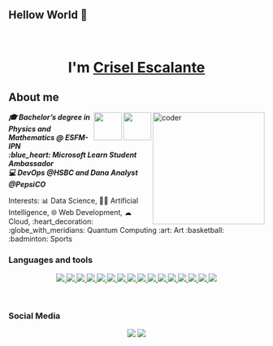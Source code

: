 ## Hellow World 👋

<h1 align="center"><br> I'm  <a href="https://www.linkedin.com/in/crisel-escalante-0b871b229/">Crisel Escalante</a></h1>
  
<div>
  <h2> About me  </h2>
  <img align="right" width=220px alt="coder" src="https://c.tenor.com/ARV_14hrkB4AAAAi/diegodrawsart-women-and-girls-in-science.gif"/>
  <img src="https://education.github.com/assets/next/campus-experts/ce-flag-59b436097e6168e12b543fec9e936037ff777d1c0160fa4b07cd7394d8779418.png" width=55px align="right"/>
  <img src="https://media4.giphy.com/media/LrMBxuVKqDHCOJ79fP/giphy.gif?cid=ecf05e47wjry0t76ho0lwpqqrmgxjbigsfbv95j8um8hsvhw&rid=giphy.gif&ct=s" width=55px align="right"/>
  
  <p align="left"><i><b>
  🎓 Bachelor’s degree in Physics and Mathematics @ ESFM-IPN<br>
  :blue_heart: Microsoft Learn Student Ambassador<br>
  💻 DevOps @HSBC and Dana Analyst @PepsiCO
  </i></b></p>

  <p>Interests: 📊 Data Science, 🧠🤖 Artificial Intelligence, 🌐 Web Development, ☁ Cloud, :heart_decoration: :globe_with_meridians: Quantum Computing :art: Art :basketball: :badminton: Sports
  </p>


</div>
 
<h3> Languages and tools </h3>
<p align="center">
    <a href="#">
        <img src="https://img.shields.io/badge/python-3670A0?style=for-the-badge&logo=python&logoColor=ffdd54" />
    </a>
  <a href="#">
        <img src="https://img.shields.io/badge/Matplotlib-%23ffffff.svg?style=for-the-badge&logo=Matplotlib&logoColor=black" />
    </a>
  <a href="#">
        <img src="https://img.shields.io/badge/latex-%23008080.svg?style=for-the-badge&logo=latex&logoColor=white" />
    </a>
  <a href="#">
        <img src="https://img.shields.io/badge/-Julia-9558B2?style=for-the-badge&logo=julia&logoColor=white" />
    </a>
    <a href="#">
        <img src="https://img.shields.io/badge/Datacamp-05192D?style=for-the-badge&logo=datacamp&logoColor=03E860" />
    </a>
    <a href="#">
        <img src="https://img.shields.io/badge/r-%23276DC3.svg?style=for-the-badge&logo=r&logoColor=white" />
    </a>
  <a href="#">
        <img src="https://img.shields.io/badge/numpy-%23013243.svg?style=for-the-badge&logo=numpy&logoColor=white" />
    </a>
    <a href="#">
        <img src="https://img.shields.io/badge/SciPy-%230C55A5.svg?style=for-the-badge&logo=scipy&logoColor=%white" />
    </a>
  <a href="#">
        <img src="!https://img.shields.io/badge/chatGPT-74aa9c?style=for-the-badge&logo=openai&logoColor=white" />
    </a>
  <a href="#">
        <img src="https://img.shields.io/badge/c++-%2300599C.svg?style=for-the-badge&logo=c%2B%2B&logoColor=white" />
    </a>
  <a href="#">
        <img src="https://img.shields.io/badge/c-%2300599C.svg?style=for-the-badge&logo=c&logoColor=white" />
    </a>
   <a href="#">
        <img src="https://img.shields.io/badge/azure-%230072C6.svg?style=for-the-badge&logo=microsoftazure&logoColor=white" />
    </a>
  <a href="#">
        <img src="https://img.shields.io/badge/AWS-%23FF9900.svg?style=for-the-badge&logo=amazon-aws&logoColor=white" />
    </a>
   <a href="#">
        <img src="https://img.shields.io/badge/github_copilot-8957E5?style=for-the-badge&logo=github-copilot&logoColor=white" />
    </a>
  <a href="#">
        <img src="https://img.shields.io/badge/GoogleCloud-%234285F4.svg?style=for-the-badge&logo=google-cloud&logoColor=white" />
    </a>
    <a href="#">
        <img src="https://img.shields.io/badge/Linux-FCC624?style=for-the-badge&logo=linux&logoColor=black" />
    </a>
</p>
</div><br>

<h3> Social Media </h3>
</div>

<div align="center">
  <a href="https://www.instagram.com/crisel.eo/" target="_blank"><img src="https://img.shields.io/badge/-Instagram-%23E4405F?style=for-the-badge&logo=instagram&logoColor=white" target="_blank"></a>
  <a href="https://www.linkedin.com/in/crisel-escalante-0b871b229/" target="_blank"><img src="https://img.shields.io/badge/-LinkedIn-%230077B5?style=for-the-badge&logo=linkedin&logoColor=white" target="_blank"></a> 
</div>

